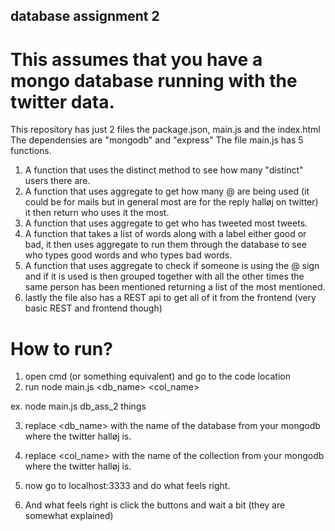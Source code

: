 ## database assignment 2
# This assumes that you have a mongo database running with the twitter data.

This repository has just 2 files the package.json, main.js and the index.html
The dependensies are "mongodb" and "express"
The file main.js has 5 functions.
1. A function that uses the distinct method to see how many "distinct" users there are.
2. A function that uses aggregate to get how many @ are being used (it could be for mails but in general most are for the reply halløj on twitter)
it then return who uses it the most.
3. A function that uses aggregate to get who has tweeted most tweets.
4. A function that takes a list of words  along with a label either good or bad, it then uses aggregate to run them through the database to see who types good words and who types bad words.
5. A function that uses aggregate to check if someone is using the @ sign and if it is used is then grouped together with all the other times the same person has been mentioned returning a list of the most mentioned.
6. lastly the file also has a REST api to get all of it from the frontend (very basic REST and frontend though)

# How to run?
1. open cmd (or something equivalent) and go to the code location
2. run node main.js <db_name> <col_name> 

ex. node main.js db_ass_2 things

3. replace <db_name> with the name of the database from your mongodb where the twitter halløj is.
4. replace <col_name> with the name of the collection from your mongodb where the twitter halløj is.    
5. now go to localhost:3333 and do what feels right.




6. And what feels right is click the buttons and wait a bit  (they are somewhat explained)


